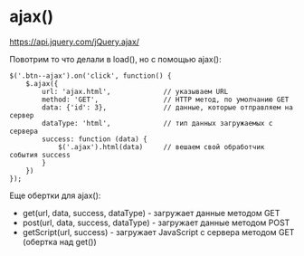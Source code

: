 # ajax()
https://api.jquery.com/jQuery.ajax/

Повотрим то что делали в load(), но с помощью ajax():

    $('.btn--ajax').on('click', function() {
        $.ajax({
            url: 'ajax.html',             // указываем URL
            method: 'GET',                // HTTP метод, по умолчанию GET
            data: {'id': 3},              // данные, которые отправляем на сервер
            dataType: 'html',             // тип данных загружаемых с сервера
            success: function (data) {
                $('.ajax').html(data)     // вешаем свой обработчик события success
            }
        })
    });

Еще обертки для ajax():
- get(url, data, success, dataType) - загружает данные методом GET
- post(url, data, success, dataType) - загружает данные методом POST
- getScript(url, success) - загружает JavaScript с сервера методом GET (обертка над get())
